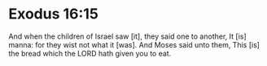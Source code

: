 # Exodus 16:15

And when the children of Israel saw [it], they said one to another, It [is] manna: for they wist not what it [was]. And Moses said unto them, This [is] the bread which the LORD hath given you to eat.